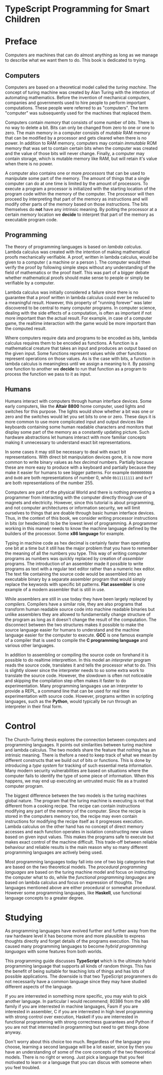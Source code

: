 # TypeScript Programming for Smart Children

# Preface

Computers are machines that can do almost anything as long as we manage to describe what we want them to do.
This book is dedicated to trying.

## Computers

Computers are based on a theoretical model called the *turing machine*. The concept of turing
machine was created by Alan Turing with the intention of automating mathematics. Before the
invention of mechanical computers, companies and governments used to hire people to perform
important computations. These people were referred to as "computers". The term "computer" was
subsequently used for the machines that replaced them.

Computers contain *memory* that consists of some number of *bits*. There is no way to delete a bit.
Bits can only be changed from zero to one or one to zero. The main memory in a computer
consists of *mutable* RAM memory that can be modified by a processor and gets cleared when there
is no power. In addition to RAM memory, computers may contain *immutable* ROM memory that was
set to contain certain bits when the computer was created and the value of those bits will never
change. Finally, a computer may contain storage, which is mutable memory like RAM, but will retain
it's value when there is no power.

A computer also contains one or more *processors* that can be used to manipulate some part of the memory.
The amount of things that a single computer can do at one time is limited by the amount of processors.
To execute a program a processor is initialized with the starting location of the program code within
the memory of the computer. The processor will then proceed by interpreting that part of the memory
as instructions and will modify other parts of the memory based on those instructions. The bits
themselves do **not** have any intrinsic meaning. By poiting the processor at a certain memory location
we **decide** to interpret that part of the memory as executable program code.

## Programming

The theory of programming languages is based on *lambda calculus*. Lambda calculus
was created with the intention of making mathematical proofs mechanically verifiable. A proof,
written in lambda calculus, would be given to a computer ( a machine or a person ). The computer
would then verify the proof by following simple steps without any understanding of the field of
mathematics or the proof itself. This was part of a bigger debate whether mathematical proofs
should make sense to people or simply be verifiable by a computer.

Lambda calculus was initially considered a failure since there is no guarantee that a proof
written in lambda calculus could ever be reduced to a meaningful result. However, this
property of "running forever" was later discovered to be central to many computer programs.
In computer science, dealing with the side effects of a computation, is often as important
if not more important than the actual result. For example, in case of a computer game, the
realtime interaction with the game would be more important than the computed result.

Where computers require data and programs to be encoded as bits, lambda calculus requires
them to be encoded as functions. A function is a mathematical creature that takes an input
and produces an output based on the given input. Some functions represent values while
other functions represent operations on those values. As is the case with bits, a function
in lambda calculus is meaningless until we assign a meaning to it. By passing one function
to another we **decide** to run that function as a program to process the function we pass
to it as input.

## Humans

Humans interact with computers through human interface devices. Some early computers, like the **Altair 8800**
home computer, used lights and switches for this purpose. The lights would show whether a bit was one or zero
and the switches would let you set bits to one or zero. These days it is more common to use more complicated
input and output devices like keyboards containing some human readable characters and monitors that display
some part of the memory as a constantly updating picture. Such hardware abstractions let humans interact with
more familiar concepts making it unnecessary to understand exact bit representations.

In some cases it may still be necessary to deal with exact bit representations. With direct bit manipulation
devices gone, it is now more common to write binary values as *hex decimal* numbers. Partially because these
are more easy to produce with a keyboard and partially because they make it easier for humans to see bigger
patterns. For example `0b00000000` and `0x00` are both representations of number 0, while `0b11111111` and
`0xff` are both representations of the number 255.

Computers are part of the physical World and there is nothing preventing a programmer from
interacting with the computer directly through use of magnets and electricity. However, since this
tutorial is about programming, and not computer architectures or information security, we will limit
ourselves to things that are doable through basic human interface devices. Thus, in the context of this
book, we consider writing processor instructions in bits (or hexdecimal) to be the lowest level of
programming. A programmer working in this manner needs to know the machine language defined by the
builders of the processor. Some **x86 language** for example.

Typing in machine code as hex decimal is certainly faster than operating one bit at a time but
it still has the major problem that you have to remember the meaning of all the numbers you type.
This way of writing computer programs as numbers was quickly replaced by creation of *assembler*
programs. The introduction of an assembler made it possible to write programs as text with a
regular text editor rather than a numeric hex editor. The text file containing the source code
would be assembled into an executable binary by a separate assembler program that would simply
replace the keywords with specific bit patterns. **Flat assembler** is one example of a modern
assembler that is still in use.

While assemblers are still in use today they have been largely replaced by *compilers*.
Compilers have a similar role, they are also programs that transform human readable source
code into machine readable binaries but unlike assemblers they are allowed to fundamentally
change structure of the program as long as it doesn't change the result of the computation.
The disconnect between the two structures makes it possible to make the source language
easier for humans to understand and the machine language easier for the computer to execute.
**GCC** is one famous example of a compiler that is used to compile the **C programming
language** and various other languages.

In addition to assembling or compiling the source code on forehand it is possible to do
realtime interprettion. In this model an *interpreter* program reads the source code,
translates it and tells the processor what to do. This is slightly slower since the
interpreter needs to so some extra work to translate the source code. However, the
slowdown is often not noticeable and skipping the compilation step often makes it faster
to do experimentation. Many programming languages use an interpreter to provide a REPL,
a command line that can be used for real time experimentation with source code. However,
programs written in scripting languages, such as the **Python**, would typically be run
through an interpreter in their final form.

# Control

The Church–Turing thesis explores the connection between computers and programming languages.
It points out similarities between turing machine and lambda calculus. The two models share
the feature that nothing has an intrinsic meaning. There is thefore a need to keep track of
what we mean by different constructs that we build out of bits or functions. This is done
by introducing a *type system* for tracking of such essential meta information. Many modern
security vulnerabilities are based on situations where the computer fails to identify the
type of some piece of information. When this happens, we may end up executing an untrusted
music file as a trusted computer program.

The biggest difference between the two models is the turing machines global nature. The
program that the turing machine is executing is not that different from a cooking recipe.
The recipe can contain instructions modifying any part of the memory of the computer.
Since the recipe is stored in the computers memory too, the recipe may even contain
instructions for modifying the recipe itself as it progresses execution. Lambda calculus
on the other hand has no concept of direct memory accesses and each function operates
in isolation constructing new values based on given input values. This makes the programs
safe to execute but makes exact control of the machine difficult. This trade-off between
reliable behaviour and reliable results is the main reason why so many different programming
languages are actively being used.

Most programming languages today fall into one of two big categories that are based on the
two theoretical models. The *procedural programming languages* are based on the turing
machine model and focus on instructing the computer what to do, while the *functional
programming languages* are based on lambda calculus and focus on expression of thoughts.
The languages mentioned above are either procedural or somewhat procedural. However some
programming languages, like **Haskell**, use functional language concepts to a greater
degree.

# Studying

As programming languages have evolved further and further away from the raw hardware level
it has become more and more plausible to express thoughts directly and forget details of
the programs execution. This has caused many programming languages to become *hybrid
programming languages* with some features from both worlds.

This programming guide discusses **TypeScript** which is the ultimate hybrid programming
language that supports all kinds of random things. This has the benefit of being suitable
for teaching lots of things and has lots of possible applications. The downside is that two
TypeScript programmers do not necessarily have a common language since they may have studied
different aspects of the language.

If you are interrested in something more specific, you may wish to pick another language.
In particular I would recommend; 80386 from the x86 family if you are interrested in machine
languages, Fasm if you are interested in assembler, C if you are interrested in high level
programming with strong control over execution, Haskell if you are interrested in functional
programming with strong correctness guarantees and Python if you are not that interrested
in programming but need to get things done anyway.

Don't worry about this choice too much. Regardless of the language you choose, learning a
second language will be a lot easier, since by then you have an understanding of some of
the core concepts of the two theoretical models. There is no right or wrong. Just pick a
language that you feel motivated to learn or a language that you can discus with someone
when you feel troubled.
